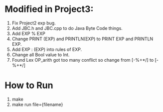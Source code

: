 # Modified in Project3: 

1. Fix Project2 exp bug.
2. Add JBC.h and JBC.cpp to do Java Byte Code things.
3. Add EXP % EXP
4. Change PRINT (EXP) and PRINTLN(EXP) to PRINT EXP and PRINTLN EXP.
5. Add EXP : (EXP) into rules of EXP.
6. Change all Bool value to Int.
7. Found Lex OP_arith got too many conflict so change from [-%+*/] to [\-\%\+\*\/]

# How to Run

1. make
2. make run file={filename}
